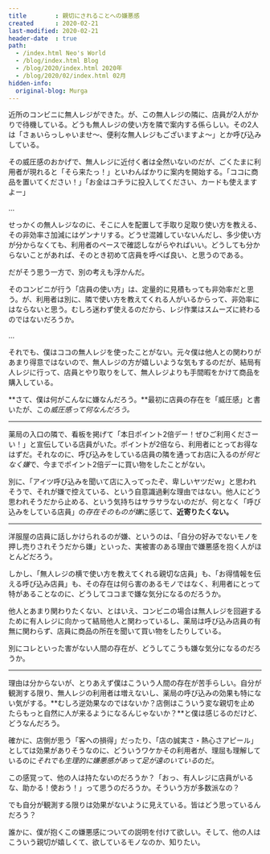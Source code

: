 ```yaml
---
title        : 親切にされることへの嫌悪感
created      : 2020-02-21
last-modified: 2020-02-21
header-date  : true
path:
  - /index.html Neo's World
  - /blog/index.html Blog
  - /blog/2020/index.html 2020年
  - /blog/2020/02/index.html 02月
hidden-info:
  original-blog: Murga
---
```


近所のコンビニに無人レジができた。が、この無人レジの隣に、店員が2人がかりで待機している。どうも無人レジの使い方を隣で案内する係らしい。その2人は「さぁいらっしゃいませ〜、便利な無人レジもございますよ〜」とか呼び込みしている。

その威圧感のおかげで、無人レジに近付く者は全然いないのだが、ごくたまに利用者が現れると「そら来たっ！」といわんばかりに案内を開始する。「ココに商品を置いてください！」「お金はコチラに投入してください、カードも使えますよー」

…

せっかくの無人レジなのに、そこに人を配置して手取り足取り使い方を教える、その非効率さ加減にはゲンナリする。どうせ混雑していないんだし、多少使い方が分からなくても、利用者のペースで確認しながらやればいい。どうしても分からないことがあれば、そのとき初めて店員を呼べば良い、と思うのである。

だがそう思う一方で、別の考えも浮かんだ。

そのコンビニが行う「店員の使い方」は、定量的に見積もっても非効率だと思う。が、利用者は別に、隣で使い方を教えてくれる人がいるからって、非効率にはならないと思う。むしろ迷わず使えるのだから、レジ作業はスムーズに終わるのではないだろうか。

…

それでも、僕はココの無人レジを使ったことがない。元々僕は他人との関わりがあまり得意ではないので、無人レジの方が嬉しいような気もするのだが、結局有人レジに行って、店員とやり取りをして、無人レジよりも手間暇をかけて商品を購入している。

**さて、僕は何がこんなに嫌なんだろう。**最初に店員の存在を「威圧感」と書いたが、この*威圧感って何なんだろう。*

---

薬局の入口の隣で、看板を掲げて「本日ポイント2倍デー！ぜひご利用くださーい！」と宣伝している店員がいた。ポイントが2倍なら、利用者にとってお得なはずだ。それなのに、呼び込みをしている店員の隣を通ってお店に入るのが*何となく嫌*で、今までポイント2倍デーに買い物をしたことがない。

別に、「アイツ呼び込みを聞いて店に入ってったぞ、卑しいヤツだｗ」と思われそうで、それが嫌で控えている、という自意識過剰な理由ではない。他人にどう思われそうだから止める、という気持ちはサラサラないのだが、何となく「呼び込みをしている店員」の*存在そのものが嫌*に感じて、**近寄りたくない。**

---

洋服屋の店員に話しかけられるのが嫌、というのは、「自分の好みでないモノを押し売りされそうだから嫌」といった、実被害のある理由で嫌悪感を抱く人がほとんどだろう。

しかし、「無人レジの横で使い方を教えてくれる親切な店員」も、「お得情報を伝える呼び込み店員」も、その存在は何ら害のあるモノではなく、利用者にとって特があることなのに、どうしてココまで嫌な気分になるのだろうか。

他人とあまり関わりたくない、とはいえ、コンビニの場合は無人レジを回避するために有人レジに向かって結局他人と関わっているし、薬局は呼び込み店員の有無に関わらず、店員に商品の所在を聞いて買い物をしたりしている。

別にコレといった害がない人間の存在が、どうしてこうも嫌な気分になるのだろうか。

---

理由は分からないが、とりあえず僕はこういう人間の存在が苦手らしい。自分が観測する限り、無人レジの利用者は増えないし、薬局の呼び込みの効果も特にない気がする。**むしろ逆効果なのではないか？店側はこういう変な親切を止めたらもっと自然に人が来るようになるんじゃないか？**と僕は感じるのだけど、どうなんだろう。

確かに、店側が思う「客への損得」だったり、「店の誠実さ・熱心さアピール」としては効果がありそうなのに、どういうワケかその利用者が、理屈も理解しているのに*それでも生理的に嫌悪感があって足が遠のいている*のだ。

この感覚って、他の人は持たないのだろうか？「おっ、有人レジに店員がいるな、助かる！使おう！」って思うのだろうか。そういう方が多数派なの？

でも自分が観測する限りは効果がないように見えている。皆はどう思っているんだろう？

誰かに、僕が抱くこの嫌悪感についての説明を付けて欲しい。そして、他の人はこういう親切が嬉しくて、欲しているモノなのか、知りたい。
